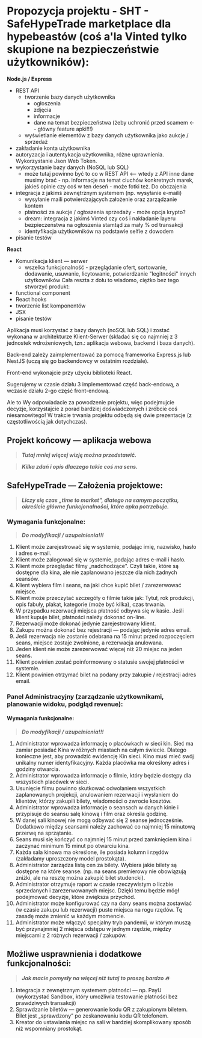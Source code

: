 # Propozycja projektu - SHT - SafeHypeTrade marketplace dla hypebeastów (coś a'la Vinted tylko skupione na bezpieczeństwie użytkowników):

**Node.js / Express**

- REST API
  - tworzenie bazy danych użytkownika
    - ogłoszenia
    - zdjęcia
    - informacje
    - dane na temat bezpieczeństwa (żeby uchronić przed scamem <-- główny feature apki!!!)
  - wyświetlanie elementów z bazy danych użytkownika jako aukcje / sprzedaż
- zakładanie konta użytkownika
- autoryzacja i autentykacja użytkownika, różne uprawnienia. Wykorzystanie Json Web Token.
- wykorzystanie bazy danych (NoSQL lub SQL)
  - może tutaj powinno być to co w REST API <-- wtedy z API inne dane musimy brać - np. informacje na temat ciuchów konkretnych marek, jakieś opinie czy coś w ten deseń - może fotki też. Do obczajenia
- integracja z jakimś zewnętrznym systemem (np. wysyłanie e-maili)
  - wysyłanie maili potwierdzających założenie oraz zarządzanie kontem
  - płatności za aukcje / ogłoszenia sprzedaży - może opcja krypto?
  - dream: integracja z jakimś Vinted czy coś i nakładanie layeru bezpieczeństwa na ogłoszenia stamtąd za mały % od transakcji
  - identyfikacja użytkowników na podstawie selfie z dowodem
- pisanie testów

**React**

- Komunikacja klient — serwer
  - wszelka funkcjonalność - przeglądanie ofert, sortowanie, dodawanie, usuwanie, licytowanie, potwierdzanie "legitności" innych użytkowników
    Cała reszta z dołu to wiadomo, ciężko bez tego stworzyć produkt:
- functional component
- React hooks
- tworzenie list komponentów
- JSX
- pisanie testów

Aplikacja musi korzystać z bazy danych (noSQL lub SQL) i zostać wykonana w architekturze Klient-Serwer (składać się co najmniej z 3 jednostek wdrożeniowych, tzn.: aplikacja webowa, backend i baza danych).

Back-end zależy zaimplementować za pomocą frameworka Express.js lub NestJS (uczą się go backendowcy w ostatnim rozdziale).

Front-end wykonajcie przy użyciu biblioteki React.

Sugerujemy w czasie działu 3 implementować część back-endową, a wczasie działu 2-go część front-endową.

Ale to Wy odpowiadacie za powodzenie projektu, więc podejmujcie decyzje, korzystajcie z porad bardziej doświadczonych
i zróbcie coś niesamowitego! W trakcie trwania projektu odbędą się dwie prezentacje (z częstotliwością jak dotychczas).

## Projekt końcowy — aplikacja webowa

> **_Tutaj mniej więcej wizję można przedstawić._**

> **_Kilka zdań i opis dlaczego takie coś ma sens._**

## SafeHypeTrade — Założenia projektowe:

> **_Liczy się czas „time to market”, dlatego na samym początku, określcie główne funkcjonalności, które apka potrzebuje._**

<!-- ## Wymagania

Klient wraz z analitykiem biznesowym spisali podstawowe wymagania co do projektu.
Jednakże nie krępujcie się przed ich doprecyzowaniem / zmianami, czy też ulepszeniami.
To Wy jesteście profesjonalistami w swoim fachu i Klient ufa, że zrobicie wszystko jak najlepiej.
Jeśli uważacie, że jakichś informacji Wam brakuje, najlepiej, jeśli Product Owner spróbuje uzupełnić luki w wymaganiach wraz z klientem.
Wymagania podzielono na dwie sekcje. Aplikację dla widza i panel administracyjny. -->

<!-- ### Prototyp interfejsu użytkownika

Niestety współpraca z grafikiem projektującym interfejs nie układała się najlepiej i jego praca nie została skończona.
Wasz zespół zobowiązał się do pokrycia wymaganych funkcjonalności, chociaż nie na wszystko znajdziecie projekty interfejsu.
Możecie sami wykonać projekty ekranów i/lub od razu implementować. Warto wzorować się na rozwiązaniach konkurencyjnych.
Projekt grafika znajdziecie tutaj: https://www.figma.com/file/cuKLOWensUxkq5dYB082yd/CodersCamp2020.Project.FullStack-Node-React.Cinema?node-id=4412%3A3065
 -->

### Wymagania funkcjonalne:

> **_Do modyfikacji / uzupełnienia!!!_**

1. Klient może zarejestrować się w systemie, podając imię, nazwisko, hasło i adres e-mail.
1. Klient może zalogować się w systemie, podając adres e-mail i hasło.
1. Klient może przeglądać filmy „nadchodzące". Czyli takie, które są dostępne dla kina, ale nie zaplanowano jeszcze dla nich żadnych seansów.
1. Klient wybiera film i seans, na jaki chce kupić bilet / zarezerwować miejsce.
1. Klient może przeczytać szczegóły o filmie takie jak: Tytuł, rok produkcji, opis fabuły, plakat, kategorie (może być kilka), czas trwania.
1. W przypadku rezerwacji miejsca płatność odbywa się w kasie. Jeśli klient kupuje bilet, płatności należy dokonać on-line.
1. Rezerwacji może dokonać jedynie zarejestrowany klient.
1. Zakupu można dokonać bez rejestracji — podając jedynie adres email.
1. Jeśli rezerwacja nie zostanie odebrana na 15 minut przed rozpoczęciem seans, miejsce zostaje zwolnione, a rezerwacja anulowana.
1. Jeden klient nie może zarezerwować więcej niż 20 miejsc na jeden seans.
1. Klient powinien zostać poinformowany o statusie swojej płatności w systemie.
1. Klient powinien otrzymać bilet na podany przy zakupie / rejestracji adres email.

### Panel Administracyjny (zarządzanie użytkownikami, planowanie widoku, podgląd revenue):

#### Wymagania funkcjonalne:

> **_Do modyfikacji / uzupełnienia!!!_**

1. Administrator wprowadza informację o placówkach w sieci kin. Sieć ma zamiar posiadać Kina w różnych miastach na całym świecie.
   Dlatego konieczne jest, aby prowadzić ewidencję Kin sieci. Kino musi mieć swój unikalny numer identyfikacyjny. Każda placówka ma określony adres i godziny otwarcia.
1. Administrator wprowadza informacje o filmie, który będzie dostępy dla wszystkich placówek w sieci.
1. Usunięcie filmu powinno skutkować odwołaniem wszystkich zaplanowanych projekcji, anulowaniem rezerwacji i wysłaniem do klientów, którzy zakupili bilety, wiadomości o zwrocie kosztów.
1. Administrator wprowadza informacje o seansach w danych kinie i przypisuje do seansu salę kinową i film oraz określa godzinę.
1. W danej sali kinowej nie mogą odbywać się 2 seanse jednocześnie. Dodatkowo między seansami należy zachować co najmniej 15 minutową przerwę na sprzątanie.
1. Seans musi się kończyć co najmniej 15 minut przed zamknięciem kina i zaczynać minimum 15 minut po otwarciu kina.
1. Każda sala kinowa ma określone, ile posiada kolumn i rzędów (zakładamy uproszczony model prostokąta).
1. Administrator zarządza listą cen za bilety. Wybiera jakie bilety są dostępne na które seanse. (np. na seans premierowy nie obowiązują zniżki, ale na resztę można zakupić bilet studencki).
1. Administrator otrzymuje raport w czasie rzeczywistym o liczbie sprzedanych i zarezerwowanych miejsc. Dzięki temu będzie mógł podejmować
   decyzje, które zwiększa przychód.
1. Administrator może konfigurować czy na dany seans można zostawiać (w czasie zakupu lub rezerwacji) puste miejsca na rogu rzędów.
   Tę zasadę może zmienić w każdym momencie.
1. Administrator może włączyć specjalny tryb pandemii, w którym muszą być przynajmniej 2 miejsca odstępu w jednym rzędzie, między miejscami
   z 2 różnych rezerwacji / zakupów.

## Możliwe usprawnienia i dodatkowe funkcjonalności:

> **_Jak macie pomysły na więcej niż tutaj to proszę bardzo 🔥_**

1. Integracja z zewnętrznym systemem płatności — np. PayU (wykorzystać Sandbox, który umożliwia testowanie płatności bez prawdziwych transakcji)
1. Sprawdzanie biletów — generowanie kodu QR z zakupionym biletem. Bilet jest „sprawdzony” po zeskanowaniu kodu QR telefonem.
1. Kreator do ustawiania miejsc na sali w bardziej skomplikowany sposób niż wspomniany prostokąt.

<!-- ## Dodatkowe zadania (wykraczające poza zakres kursu):

1. Wykonanie testów E2E, przy użyciu odpowiedniego narzędzia. Proponujemy np. Cypress.
1. Utworzenie Storybook dla zdefiniowanych komponentów.

Wszelkie inne dodane przez Was funkcjonalności czy usprawnienia infrastrukturalne należy przedstawić w README.md projektu :) -->
